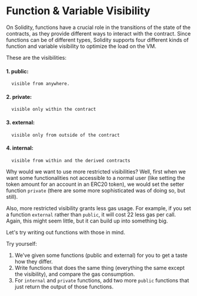 # Function & Variable Visibility

On Solidity, functions have a crucial role in the transitions of the state of the contracts, as they provide different ways to interact with the contract. Since functions can be of different types, Solidity supports four different kinds of function and variable visibility to optimize the load on the VM.

These are the visibilities:

####  1. public:
      visible from anywhere.
####  2. private:
      visible only within the contract
####  3. external:
      visible only from outside of the contract
####  4. internal:
      visible from within and the derived contracts

Why would we want to use more restricted visibilities? Well, first when we want some functionalities not accessible to a normal user (like setting the token amount for an account in an ERC20 token), we would set the setter function `private` (there are some more sophisticated was of doing so, but still).

Also, more restricted visibility grants less gas usage. For example, if you set a function `external` rather than `public`, it will cost 22 less gas per call. Again, this might seem little, but it can build up into something big.

Let's try writing out functions with those in mind.

Try yourself:
  1. We've given some functions (public and external) for you to get a taste how they differ.
  2. Write functions that does the same thing (everything the same except the visibility), and compare the gas consumption.
  3. For `internal` and `private` functions, add two more `public` functions that just return the output of those functions.

